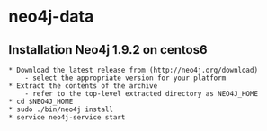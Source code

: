 neo4j-data
==========

Installation Neo4j 1.9.2 on centos6
------------------------------------

	* Download the latest release from (http://neo4j.org/download)
		- select the appropriate version for your platform
	* Extract the contents of the archive
		- refer to the top-level extracted directory as NEO4J_HOME
	* cd $NEO4J_HOME
	* sudo ./bin/neo4j install
	* service neo4j-service start		